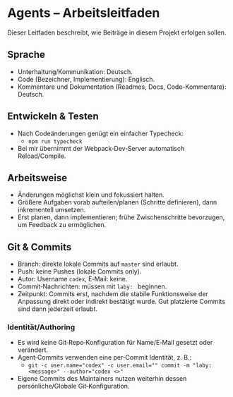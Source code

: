 # Agents – Arbeitsleitfaden

Dieser Leitfaden beschreibt, wie Beiträge in diesem Projekt erfolgen sollen.

## Sprache
- Unterhaltung/Kommunikation: Deutsch.
- Code (Bezeichner, Implementierung): Englisch.
- Kommentare und Dokumentation (Readmes, Docs, Code-Kommentare): Deutsch.

## Entwickeln & Testen
- Nach Codeänderungen genügt ein einfacher Typecheck:
  - `npm run typecheck`
- Bei mir übernimmt der Webpack‑Dev‑Server automatisch Reload/Compile.

## Arbeitsweise
- Änderungen möglichst klein und fokussiert halten.
- Größere Aufgaben vorab aufteilen/planen (Schritte definieren), dann inkrementell umsetzen.
- Erst planen, dann implementieren; frühe Zwischenschritte bevorzugen, um Feedback zu ermöglichen.

## Git & Commits
- Branch: direkte lokale Commits auf `master` sind erlaubt.
- Push: keine Pushes (lokale Commits only).
- Autor: Username `codex`, E‑Mail: keine.
- Commit‑Nachrichten: müssen mit `laby: ` beginnen.
- Zeitpunkt: Commits erst, nachdem die stabile Funktionsweise der Anpassung direkt oder indirekt bestätigt wurde. Gut platzierte Commits sind dann jederzeit erlaubt.

### Identität/Authoring
- Es wird keine Git‑Repo‑Konfiguration für Name/E‑Mail gesetzt oder verändert.
- Agent‑Commits verwenden eine per‑Commit Identität, z. B.:
  - `git -c user.name="codex" -c user.email="" commit -m "laby: <message>" --author="codex <>"`
- Eigene Commits des Maintainers nutzen weiterhin dessen persönliche/Globale Git‑Konfiguration.
